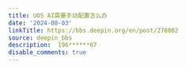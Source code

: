 ```yaml
---
title: UOS AI需要手动配置怎么办
date: '2024-08-03'
linkTitle: https://bbs.deepin.org/en/post/276002
source: deepin_bbs
description:  196******67 
disable_comments: true
---
```



